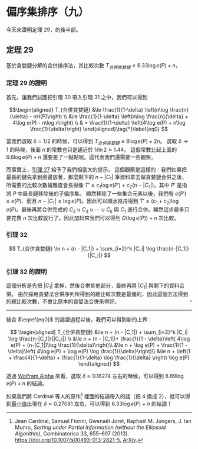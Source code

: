 # 偏序集排序（九）

今天來證明定理 29，的後半部。


## 定理 29

基於貪婪鏈分解的合併排序法，其比較次數 $T_{合併貪婪鏈} \le 6.33 \log e(P) + n$。

### 定理 29 的證明

首先，讓我們試圖把引理 30 帶入引理 31 之中，我們可以得到

$$\begin{aligned}
T_{合併貪婪鏈} &\le \frac{1}{1-\delta} \left(n\log \frac{n}{\delta} - nH(P)\right) \\
&\le \frac{1}{1-\delta} \left(n\log \frac{n}{\delta} + 4\log e(P) - n\log n\right) \\
& = \frac{1}{1-\delta} \left(4\log e(P) + n\log \frac{1}{\delta}\right)
\end{aligned}\tag{*}\label{eq0}
$$

當我們選取 $\delta = 1/2$ 的時候，可以得到 $T_{合併貪婪鏈} \le 8\log e(P) + 2n$。
選取 $\delta \to 1$ 的時候，後面 $n$ 的常數也只是趨近於 $1/\ln 2\approx 1.44$。
這個常數比起上面的 $6.6\log e(P)+n$ 還要差了一點點呢。這代表我們還需要一些觀察。

而事實上，[引理 27](./poset-sort6.html#引理-27) 給予了我們相當大的提示。
這個觀察是這樣的：我們如果把最長的鏈先拿到旁邊放著，那麼剩下的 $n-|C_1|$ 筆資料拿去做貪婪鏈合併之後，
所需要的比較次數複雜度會長得像 $T' \le c_1\log e(P') + c_2 (n-|C_1|)$。其中 $P'$ 是指將 $P$ 中最長鏈移除後的子偏序集。
顯然移除了一些集合元素以後，我們有 $e(P') \le e(P)$、而且 $n-|C_1| \le \log e(P)$。因此可以順水推舟得到
$T' \le (c_1 + c_2)\log e(P)$。最後再將合併完成的 $C_2\cup C_3\cup\cdots \cup C_k$ 與 $C_1$ 進行合併。顯然這步最多只要花費 $n$ 次比較就行了。因此加起來我們可以得到 $O(\log e(P)) + n$ 次比較。

### 引理 32

$$
T_{合併貪婪鏈} \le n + (n - |C_1|) + \sum_{i=2}^k |C_i| \log \frac{n-|C_1|}{|C_i|}
$$

### 引理 32 的證明

這個分析是先把 $|C_1|$ 拿掉，然後合併其他部分，最終再將 $|C_1|$ 與剩下的資料合併。
由於採用貪婪法合併序列所得到的總比較次數是最優的，因此這個方法得到的總比較次數，不會比原本的貪婪法合併來得好。
<span style="float:right">$\square$</span>

-----

結合 $\eqref{eq0}$ 的論證過程以後，我們可以得到新的上界：

$$
\begin{aligned}
T_{合併貪婪鏈} &\le n + (n - |C_1|) + \sum_{i=2}^k |C_i| \log \frac{n-|C_1|}{|C_i|} \\
&\le n +  (n - |C_1|)+ \frac{1}{1 - \delta}\left( 4\log e(P) + (n-|C_1|)\log \frac{1}{\delta}\right)\\
&\le n + \log e(P) + \frac{1}{1 - \delta}\left( 4\log e(P) + \log e(P) \log \frac{1}{\delta}\right)\\
&\le n + \left(1 + \frac{4}{1-\delta} + \frac{1}{1-\delta} \log \frac{1}{\delta} \right) \log e(P)
\end{aligned}
$$

透過 [Wolfram Alpha](https://www.wolframalpha.com/input/?i=min+1+%2B+4%2F%281-x%29+%2B+%281%2F%281-x%29%29log2%281%2Fx%29+in+%5B0%2C+1%5D) 來看，選取 $\delta\approx 0.18274$ 左右的時候，可以得到 $8.89\log e(P) + n$ 的結論。

如果我們將 Cardinal 等人的原作[^1] 裡面的結論帶入的話（把 4 換成 2），就可以得到[最小值](https://www.wolframalpha.com/input/?i=min+1+%2B+2%2F%281-x%29+%2B+%281%2F%281-x%29%29log2%281%2Fx%29+in+%5B0%2C+1%5D)出現在 $\delta\approx 0.27081$ 左右，可以得到 $6.33\log e(P) + n$ 的結論！

[^1]: Jean Cardinal, Samuel Fiorini, Gwenaël Joret, Raphaël M. Jungers, J. Ian Munro, _Sorting under Partial Information (without the Ellipsoid Algorithm)_, Combinatorica 33, 655–697 (2013). https://doi.org/10.1007/s00493-013-2821-5, [ArXiv](https://arxiv.org/pdf/0911.0086.pdf).